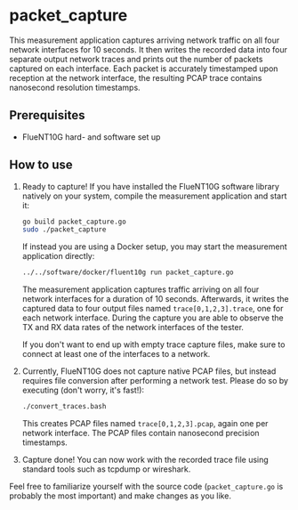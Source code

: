 # packet_capture

This measurement application captures arriving network traffic on all four
network interfaces for 10 seconds. It then writes the recorded data into four
separate output network traces and prints out the number of packets captured on
each interface. Each packet is accurately timestamped upon reception at the
network interface, the resulting PCAP trace contains nanosecond resolution
timestamps.

## Prerequisites

- FlueNT10G hard- and software set up

## How to use

1. Ready to capture! If you have installed the FlueNT10G software library
   natively on your system, compile the measurement application and start it:

   ```bash
   go build packet_capture.go
   sudo ./packet_capture
   ```

   If instead you are using a Docker setup, you may start the measurement
   application directly:

   ```bash
   ../../software/docker/fluent10g run packet_capture.go
   ```

   The measurement application captures traffic arriving on all four network
   interfaces for a duration of 10 seconds. Afterwards, it writes the captured
   data to four output files named ``trace[0,1,2,3].trace``, one for each
   network interface. During the capture you are able to observe the TX and RX
   data rates of the network interfaces of the tester.

   If you don't want to end up with empty trace capture files, make sure to
   connect at least one of the interfaces to a network.

2. Currently, FlueNT10G does not capture native PCAP files, but instead requires
   file conversion after performing a network test. Please do so by executing
   (don't worry, it's fast!):

   ```bash
   ./convert_traces.bash
   ```

   This creates PCAP files named ``trace[0,1,2,3].pcap``, again one per
   network interface. The PCAP files contain nanosecond precision timestamps.

3. Capture done! You can now work with the recorded trace file using standard
   tools such as tcpdump or wireshark.

Feel free to familiarize yourself with the source code (``packet_capture.go`` is
probably the most important) and make changes as you like.

